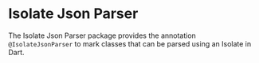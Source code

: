 # Isolate Json Parser

The Isolate Json Parser package provides the annotation `@IsolateJsonParser` to mark classes that can be parsed using an Isolate in Dart.
